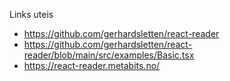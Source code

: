 Links uteis
- https://github.com/gerhardsletten/react-reader
- https://github.com/gerhardsletten/react-reader/blob/main/src/examples/Basic.tsx
- https://react-reader.metabits.no/
